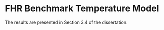 # FHR Benchmark Temperature Model 

The results are presented in Section 3.4 of the dissertation. 


